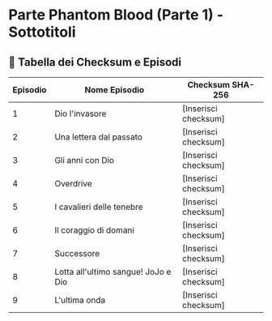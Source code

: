 # Parte Phantom Blood (Parte 1) - Sottotitoli

## 📜 **Tabella dei Checksum e Episodi**

| Episodio | Nome Episodio                          | Checksum SHA-256     |
|----------|----------------------------------------|----------------------|
| 1        | Dio l'invasore                         | [Inserisci checksum]    |
| 2        | Una lettera dal passato                | [Inserisci checksum]    |
| 3        | Gli anni con Dio                       | [Inserisci checksum]    |
| 4        | Overdrive                              | [Inserisci checksum]    |
| 5        | I cavalieri delle tenebre              | [Inserisci checksum]    |
| 6        | Il coraggio di domani                  | [Inserisci checksum]    |
| 7        | Successore                             | [Inserisci checksum]    |
| 8        | Lotta all'ultimo sangue! JoJo e Dio    | [Inserisci checksum]    |
| 9        | L'ultima onda                          | [Inserisci checksum]    |
